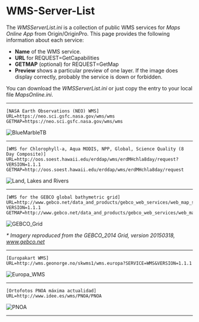 # WMS-Server-List

The _WMSServerList.ini_ is a collection of public WMS services for _Maps Online App_ from Origin/OriginPro. This page provides the following information about each service:

* **Name** of the WMS service.
* **URL** for REQUEST=GetCapabilities
* **GETMAP** (optional) for REQUEST=GetMap
* **Preview** shows a particular preview of one layer. If the image does display correctly, probably the service is down or forbidden.

You can download the _WMSServerList.ini_ or just copy the entry to your local file _MapsOnline.ini_.

---
```
[NASA Earth Observations (NEO) WMS]
URL=https://neo.sci.gsfc.nasa.gov/wms/wms
GETMAP=https://neo.sci.gsfc.nasa.gov/wms/wms
```
![BlueMarbleTB](https://neo.sci.gsfc.nasa.gov/wms/wms?REQUEST=GetMap&SERVICE=WMS&LAYERS=BlueMarbleNG-TB&FORMAT=image/png&TRANSPARENT=FALSE&EXCEPTIONS=XML&STYLES=&BBOX=-180.000000,-90,180,90&VERSION=1.3.0&CRS=CRS:84&WIDTH=512&HEIGHT=256&BGCOLOR=0xFFFFFF)

---
```
[WMS for Chlorophyll-a, Aqua MODIS, NPP, Global, Science Quality (8 Day Composite)]
URL=http://oos.soest.hawaii.edu/erddap/wms/erdMHchla8day/request?VERSION=1.1.1
GETMAP=http://oos.soest.hawaii.edu/erddap/wms/erdMHchla8day/request
```
![Land, Lakes and Rivers](http://oos.soest.hawaii.edu/erddap/wms/erdMHchla8day/request?REQUEST=GetMap&SERVICE=WMS&LAYERS=Land,LakesAndRivers&FORMAT=image/png&TRANSPARENT=FALSE&EXCEPTIONS=XML&STYLES=&BBOX=0,-90,360,90&VERSION=1.1.1&SRS=EPSG:4326&WIDTH=512&HEIGHT=256&BGCOLOR=0xFFFFFF)

---
```
[WMS for the GEBCO global bathymetric grid]
URL=http://www.gebco.net/data_and_products/gebco_web_services/web_map_service/mapserv?VERSION=1.1.1
GETMAP=http://www.gebco.net/data_and_products/gebco_web_services/web_map_service/mapserv
```
![GEBCO_Grid](http://www.gebco.net/data_and_products/gebco_web_services/web_map_service/mapserv?REQUEST=GetMap&SERVICE=WMS&LAYERS=GEBCO_Grid&FORMAT=image/png&TRANSPARENT=FALSE&EXCEPTIONS=XML&STYLES=&BBOX=-180,-90,180,90&VERSION=1.1.1&SRS=EPSG:4326&WIDTH=512&HEIGHT=256&BGCOLOR=0xFFFFFF)

_* Imagery reproduced from the GEBCO_2014 Grid, version 20150318, www.gebco.net_ 

---
```
[Europakart WMS]
URL=http://wms.geonorge.no/skwms1/wms.europa?SERVICE=WMS&VERSION=1.1.1
```
![Europa_WMS](http://wms.geonorge.no/skwms1/wms.europa?REQUEST=GetMap&SERVICE=WMS&LAYERS=Europa_WMS&FORMAT=image/png&TRANSPARENT=FALSE&EXCEPTIONS=XML&STYLES=&BBOX=-15,28,47,82&VERSION=1.1.1&SRS=EPSG:4326&WIDTH=434&HEIGHT=378&BGCOLOR=0xFFFFFF)

---

```
[Ortofotos PNOA máxima actualidad]
URL=http://www.idee.es/wms/PNOA/PNOA
```
![PNOA](http://www.idee.es/wms/PNOA/PNOA?service=wms&request=getmap&bbox=-19,27,5,44&layers=pnoa&width=434&height=307&version=1.3.0&crs=crs:84&format=image/png)

----

